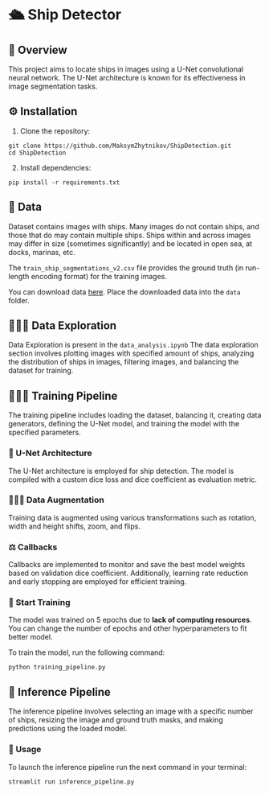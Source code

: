 # 🛳️ Ship Detector

## 📝 Overview
This project aims to locate ships in images using a U-Net convolutional neural network. The U-Net architecture is known for its effectiveness in image segmentation tasks.

## ⚙️ Installation

1. Clone the repository:
```
git clone https://github.com/MaksymZhytnikov/ShipDetection.git
cd ShipDetection
```

2. Install dependencies:
```
pip install -r requirements.txt
```


## 💾 Data
Dataset contains images with ships. Many images do not contain ships, and those that do may contain multiple ships. Ships within and across images may differ in size (sometimes significantly) and be located in open sea, at docks, marinas, etc.

The `train_ship_segmentations_v2.csv` file provides the ground truth (in run-length encoding format) for the training images.

You can download data [here](https://www.kaggle.com/competitions/airbus-ship-detection/data). 
Place the downloaded data into the `data` folder.

## 👨🏻‍🎨 Data Exploration

Data Exploration is present in the `data_analysis.ipynb`
The data exploration section involves plotting images with specified amount of ships, analyzing the distribution of ships in images, filtering images, and balancing the dataset for training.

## 🏃🏻‍♂️ Training Pipeline
The training pipeline includes loading the dataset, balancing it, creating data generators, defining the U-Net model, and training the model with the specified parameters.

### 🧬 U-Net Architecture
The U-Net architecture is employed for ship detection. The model is compiled with a custom dice loss and dice coefficient as evaluation metric.

### 👩🏻‍🔬 Data Augmentation
Training data is augmented using various transformations such as rotation, width and height shifts, zoom, and flips.

### ⚖️ Callbacks
Callbacks are implemented to monitor and save the best model weights based on validation dice coefficient. Additionally, learning rate reduction and early stopping are employed for efficient training.

### 🚀 Start Training

The model was trained on 5 epochs due to **lack of computing resources**.
You can change the number of epochs and other hyperparameters to fit better model.

To train the model, run the following command:
```
python training_pipeline.py
```

## 🔮 Inference Pipeline

The inference pipeline involves selecting an image with a specific number of ships, resizing the image and ground truth masks, and making predictions using the loaded model.

### 🚀 Usage

To launch the inference pipeline run the next command in your terminal:

```
streamlit run inference_pipeline.py
```
